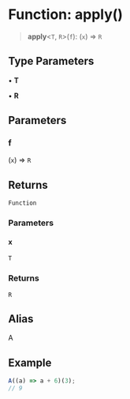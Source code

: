 # Function: apply()

> **apply**\<`T`, `R`\>(`f`): (`x`) => `R`

## Type Parameters

• **T**

• **R**

## Parameters

### f

(`x`) => `R`

## Returns

`Function`

### Parameters

#### x

`T`

### Returns

`R`

## Alias

A

## Example

```ts
A((a) => a + 6)(3);
// 9
```
